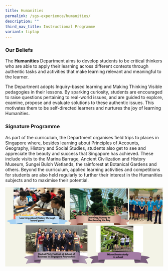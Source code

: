 ```yaml
---
title: Humanities
permalink: /sgs-experience/humanities/
description: ""
third_nav_title: Instructional Programme
variant: tiptap
---
```

### Our Beliefs

The **Humanities** Department aims to develop students to be critical thinkers who are able to apply their learning across different contexts through authentic tasks and activities that make learning relevant and meaningful to the learner.

The Department adopts Inquiry-based learning and Making Thinking Visible pedagogies in their lessons. By sparking curiosity, students are encouraged to raise questions pertaining to real-world issues, and are guided to explore, examine, propose and evaluate solutions to these authentic issues. This motivates them to be self-directed learners and nurtures the joy of learning Humanities.

### Signature Programme
As part of the curriculum, the Department organises field trips to places in Singapore where, besides learning about Principles of Accounts, Geography, History and Social Studies, students also get to see and appreciate the beauty and success that Singapore has achieved. These include visits to the Marina Barrage, Ancient Civilization and History Museum, Sungei Buloh Wetlands, the rainforest at Botanical Gardens and others. Beyond the curriculum, applied learning activities and competitions for students are also held regularly to further their interest in the Humanities subjects and to maximise their potential.

![](/images/Humanities.jpg)